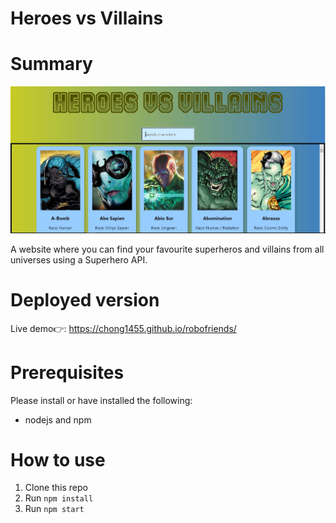 # Heroes vs Villains

# Summary
![Image of home](https://github.com/Chong1455/vue-portfolio/blob/master/src/assets/project3.jpg)

A website where you can find your favourite superheros and villains from all universes using a Superhero API.

# Deployed version
Live demo👉: https://chong1455.github.io/robofriends/

# Prerequisites
Please install or have installed the following:
* nodejs and npm

# How to use
1. Clone this repo
2. Run `npm install`
3. Run `npm start`
